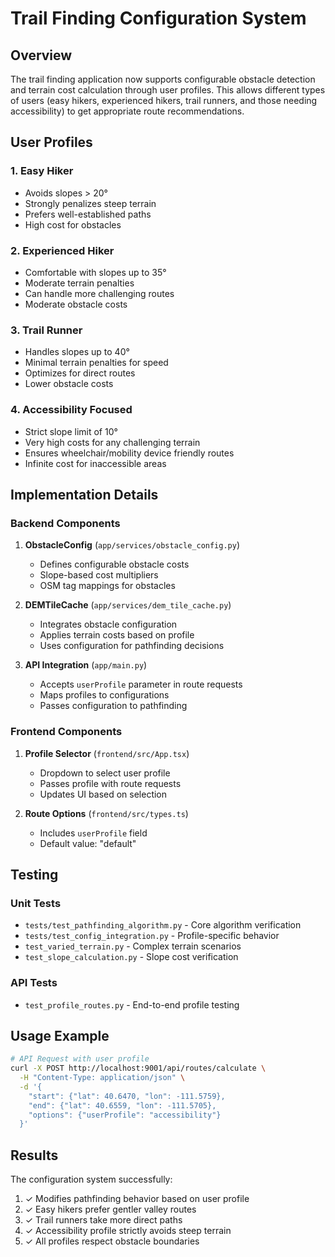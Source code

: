 # Trail Finding Configuration System

## Overview

The trail finding application now supports configurable obstacle detection and terrain cost calculation through user profiles. This allows different types of users (easy hikers, experienced hikers, trail runners, and those needing accessibility) to get appropriate route recommendations.

## User Profiles

### 1. Easy Hiker
- Avoids slopes > 20°
- Strongly penalizes steep terrain
- Prefers well-established paths
- High cost for obstacles

### 2. Experienced Hiker  
- Comfortable with slopes up to 35°
- Moderate terrain penalties
- Can handle more challenging routes
- Moderate obstacle costs

### 3. Trail Runner
- Handles slopes up to 40°
- Minimal terrain penalties for speed
- Optimizes for direct routes
- Lower obstacle costs

### 4. Accessibility Focused
- Strict slope limit of 10°
- Very high costs for any challenging terrain
- Ensures wheelchair/mobility device friendly routes
- Infinite cost for inaccessible areas

## Implementation Details

### Backend Components

1. **ObstacleConfig** (`app/services/obstacle_config.py`)
   - Defines configurable obstacle costs
   - Slope-based cost multipliers
   - OSM tag mappings for obstacles

2. **DEMTileCache** (`app/services/dem_tile_cache.py`)
   - Integrates obstacle configuration
   - Applies terrain costs based on profile
   - Uses configuration for pathfinding decisions

3. **API Integration** (`app/main.py`)
   - Accepts `userProfile` parameter in route requests
   - Maps profiles to configurations
   - Passes configuration to pathfinding

### Frontend Components

1. **Profile Selector** (`frontend/src/App.tsx`)
   - Dropdown to select user profile
   - Passes profile with route requests
   - Updates UI based on selection

2. **Route Options** (`frontend/src/types.ts`)
   - Includes `userProfile` field
   - Default value: "default"

## Testing

### Unit Tests
- `tests/test_pathfinding_algorithm.py` - Core algorithm verification
- `tests/test_config_integration.py` - Profile-specific behavior
- `test_varied_terrain.py` - Complex terrain scenarios
- `test_slope_calculation.py` - Slope cost verification

### API Tests
- `test_profile_routes.py` - End-to-end profile testing

## Usage Example

```bash
# API Request with user profile
curl -X POST http://localhost:9001/api/routes/calculate \
  -H "Content-Type: application/json" \
  -d '{
    "start": {"lat": 40.6470, "lon": -111.5759},
    "end": {"lat": 40.6559, "lon": -111.5705},
    "options": {"userProfile": "accessibility"}
  }'
```

## Results

The configuration system successfully:
1. ✓ Modifies pathfinding behavior based on user profile
2. ✓ Easy hikers prefer gentler valley routes
3. ✓ Trail runners take more direct paths
4. ✓ Accessibility profile strictly avoids steep terrain
5. ✓ All profiles respect obstacle boundaries